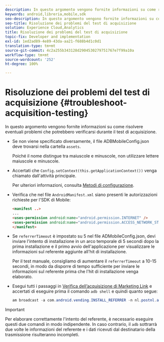 ```yaml
---
description: In questo argomento vengono fornite informazioni su come risolvere eventuali problemi che potrebbero verificarsi durante il test di acquisizione.
keywords: android,libreria,mobile,sdk
seo-description: In questo argomento vengono fornite informazioni su come risolvere eventuali problemi che potrebbero verificarsi durante il test di acquisizione.
seo-title: Risoluzione dei problemi del test di acquisizione
solution: Experience Cloud,Analytics
title: Risoluzione dei problemi del test di acquisizione
topic-fix: Developer and implementation
exl-id: 1ed2ad89-4e89-43da-aa21-f688b4d1c0d1
translation-type: tm+mt
source-git-commit: 4c2a255b343128d2904530279751767e7f99a10a
workflow-type: tm+mt
source-wordcount: '252'
ht-degree: 100%

---
```


# Risoluzione dei problemi del test di acquisizione {#troubleshoot-acquisition-testing}

In questo argomento vengono fornite informazioni su come risolvere eventuali problemi che potrebbero verificarsi durante il test di acquisizione.

* Se non viene specificato diversamente, il file ADBMobileConfig.json deve trovarsi nella cartella `assets`.

   Poiché il nome distingue tra maiuscole e minuscole, non utilizzare lettere maiuscole e minuscole.

* Accertati che `Config.setContext(this.getApplicationContext())` venga chiamato dall&#39;attività principale.

   Per ulteriori informazioni, consulta [Metodi di configurazione](https://docs.adobe.com/content/help/it-IT/mobile-services/android/configuration-android/methods.html).

* Verifica che nel file `AndroidManifest.xml` siano presenti le autorizzazioni richieste per l&#39;SDK di Mobile:

   ```html
   <manifest ..>
   ... 
   <uses-permission android:name="android.permission.INTERNET" />
   <uses-permission android:name="android.permission.ACCESS_NETWORK_STATE" />
   </manifest>
   ```

* Se `referrerTimeout` è impostato su 5 nel file ADMobileConfig.json, devi inviare l&#39;intento di installazione in un arco temporale di 5 secondi dopo la prima installazione e il primo avvio dell&#39;applicazione per visualizzare le informazioni sul referente aggiunte all&#39;hit di installazione.

   Per il test manuale, consigliamo di aumentare il `referrerTimeout` a 10-15 secondi, in modo da disporre di tempo sufficiente per inviare le informazioni sul referente prima che l&#39;hit di installazione venga elaborato.

* Esegui tutti i passaggi in [Verifica dell’acquisizione di Marketing Link](https://docs.adobe.com/content/help/it-IT/mobile-services/android/acquisition-android/t-testing-marketing-link-acquisition.html) e accertati di eseguire prima il comando `adb shell` e quindi quanto segue:

   ```java
   am broadcast -a com.android.vending.INSTALL_REFERRER -n nl.postnl.app/.tracking.AdobeAcquisitionLinkBroadcastReceiver --es "referrer" "utm_source=adb_acq_v3&utm_campaign=adb_acq_v3&utm_content=<the newly generated id at step #7>"
   ```

>[!IMPORTANT]
>
>Per elaborare correttamente l&#39;intento del referente, è necessario eseguire questi due comandi in modo indipendente. In caso contrario, il `adb` sottrarrà due volte le informazioni del referente e i dati ricevuti dal destinatario della trasmissione risulteranno incompleti.
